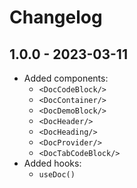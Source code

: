 # Changelog

## 1.0.0 - 2023-03-11

- Added components:
  - `<DocCodeBlock/>`
  - `<DocContainer/>`
  - `<DocDemoBlock/>`
  - `<DocHeader/>`
  - `<DocHeading/>`
  - `<DocProvider/>`
  - `<DocTabCodeBlock/>`
- Added hooks:
  - `useDoc()`
